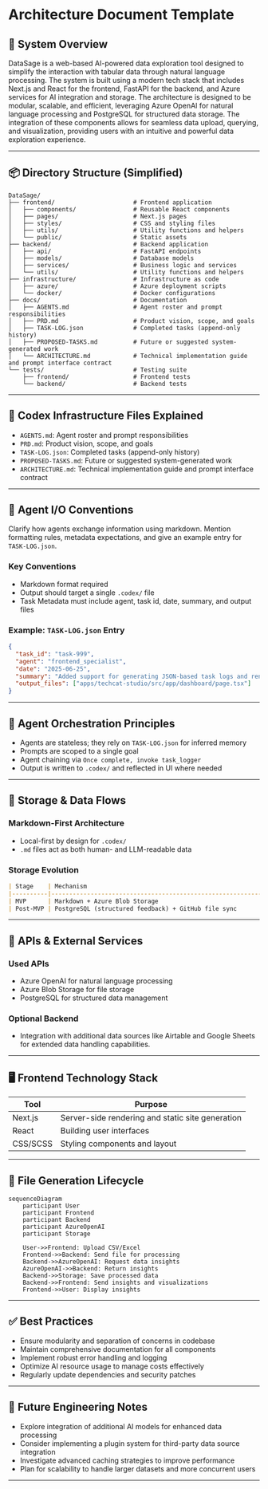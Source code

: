 # Architecture Document Template

## 🧱 System Overview
DataSage is a web-based AI-powered data exploration tool designed to simplify the interaction with tabular data through natural language processing. The system is built using a modern tech stack that includes Next.js and React for the frontend, FastAPI for the backend, and Azure services for AI integration and storage. The architecture is designed to be modular, scalable, and efficient, leveraging Azure OpenAI for natural language processing and PostgreSQL for structured data storage. The integration of these components allows for seamless data upload, querying, and visualization, providing users with an intuitive and powerful data exploration experience.

---

## 📦 Directory Structure (Simplified)
```plaintext
DataSage/
├── frontend/                      # Frontend application
│   ├── components/                # Reusable React components
│   ├── pages/                     # Next.js pages
│   ├── styles/                    # CSS and styling files
│   ├── utils/                     # Utility functions and helpers
│   └── public/                    # Static assets
├── backend/                       # Backend application
│   ├── api/                       # FastAPI endpoints
│   ├── models/                    # Database models
│   ├── services/                  # Business logic and services
│   └── utils/                     # Utility functions and helpers
├── infrastructure/                # Infrastructure as code
│   ├── azure/                     # Azure deployment scripts
│   └── docker/                    # Docker configurations
├── docs/                          # Documentation
│   ├── AGENTS.md                  # Agent roster and prompt responsibilities
│   ├── PRD.md                     # Product vision, scope, and goals
│   ├── TASK-LOG.json              # Completed tasks (append-only history)
│   ├── PROPOSED-TASKS.md          # Future or suggested system-generated work
│   └── ARCHITECTURE.md            # Technical implementation guide and prompt interface contract
└── tests/                         # Testing suite
    ├── frontend/                  # Frontend tests
    └── backend/                   # Backend tests
```

---

## 🧱 Codex Infrastructure Files Explained
- `AGENTS.md`: Agent roster and prompt responsibilities
- `PRD.md`: Product vision, scope, and goals
- `TASK-LOG.json`: Completed tasks (append-only history)
- `PROPOSED-TASKS.md`: Future or suggested system-generated work
- `ARCHITECTURE.md`: Technical implementation guide and prompt interface contract

---

## 🤖 Agent I/O Conventions
Clarify how agents exchange information using markdown. Mention formatting rules, metadata expectations, and give an example entry for `TASK-LOG.json`.

### Key Conventions
- Markdown format required
- Output should target a single `.codex/` file
- Task Metadata must include agent, task id, date, summary, and output files

### Example: `TASK-LOG.json` Entry
```json
{
  "task_id": "task-999",
  "agent": "frontend_specialist",
  "date": "2025-06-25",
  "summary": "Added support for generating JSON-based task logs and rendering them in dashboard.",
  "output_files": ["apps/techcat-studio/src/app/dashboard/page.tsx"]
}
```

---

## 🧠 Agent Orchestration Principles
- Agents are stateless; they rely on `TASK-LOG.json` for inferred memory
- Prompts are scoped to a single goal
- Agent chaining via `Once complete, invoke task_logger`
- Output is written to `.codex/` and reflected in UI where needed

---

## 💃 Storage & Data Flows

### Markdown-First Architecture
- Local-first by design for `.codex/`
- `.md` files act as both human- and LLM-readable data

### Storage Evolution
```markdown
| Stage    | Mechanism                                                    |
|----------|--------------------------------------------------------------|
| MVP      | Markdown + Azure Blob Storage                                |
| Post-MVP | PostgreSQL (structured feedback) + GitHub file sync          |
```

---

## 📡 APIs & External Services

### Used APIs
- Azure OpenAI for natural language processing
- Azure Blob Storage for file storage
- PostgreSQL for structured data management

### Optional Backend
- Integration with additional data sources like Airtable and Google Sheets for extended data handling capabilities.

---

## 🖥 Frontend Technology Stack
| Tool     | Purpose                                      |
|----------|----------------------------------------------|
| Next.js  | Server-side rendering and static site generation |
| React    | Building user interfaces                     |
| CSS/SCSS | Styling components and layout                |

---

## 🔄 File Generation Lifecycle
```mermaid
sequenceDiagram
    participant User
    participant Frontend
    participant Backend
    participant AzureOpenAI
    participant Storage

    User->>Frontend: Upload CSV/Excel
    Frontend->>Backend: Send file for processing
    Backend->>AzureOpenAI: Request data insights
    AzureOpenAI->>Backend: Return insights
    Backend->>Storage: Save processed data
    Backend->>Frontend: Send insights and visualizations
    Frontend->>User: Display insights
```

---

## ✅ Best Practices
- Ensure modularity and separation of concerns in codebase
- Maintain comprehensive documentation for all components
- Implement robust error handling and logging
- Optimize AI resource usage to manage costs effectively
- Regularly update dependencies and security patches

---

## 🚧 Future Engineering Notes
- Explore integration of additional AI models for enhanced data processing
- Consider implementing a plugin system for third-party data source integration
- Investigate advanced caching strategies to improve performance
- Plan for scalability to handle larger datasets and more concurrent users

---
